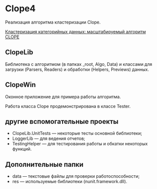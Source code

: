 ﻿# Clope4

Реализация алгоритма кластеризации Clope.

[Кластеризация категорийных данных: масштабируемый алгоритм CLOPE](https://basegroup.ru/community/articles/clope)

## ClopeLib

Библиотека с алгоритмом (в папках _root, Algo, Data) и классами для загрузки (Parsers, Readers) и обработки (Helpers, Previews) данных.

## ClopeWin

Оконное приложение для примера работы алгоритма.

Работа класса Clope продемонстрирована в классе Tester.

## другие вспомогательные проекты

* ClopeLib.UnitTests — некоторые тесты основной библиотеки;
* LoggerLib — для ведения отчетов;
* TestingHelper — для тестирования работы и обкатки некоторых функций.

## Дополнительные папки

* data — текстовые файлы для проверки работоспособности;
* res — используемые библиотеки (nunit.framework.dll).
